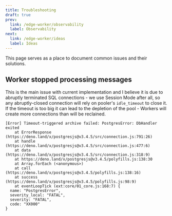 ```yaml
---
title: Troubleshooting
draft: true
prev:
  link: /edge-worker/observability
  label: Observability
next:
  link: /edge-worker/ideas
  label: Ideas
---
```


This page serves as a place to document common issues and their solutions.

## Worker stopped processing messages

This is the main issue with current implementation and I believe it is due
to abruptly terminated SQL connections - we use Session Mode after all,
so any abruptly-closed connection will rely on pooler's `idle_timeout`
to close it. If the timeout is too big it can lead to the depletion
of the pool - Workers will create more connections than will be reclained.

```
[Error] Timeout-triggered archive failed: PostgresError: DbHandler exited
    at ErrorResponse (https://deno.land/x/postgresjs@v3.4.5/src/connection.js:791:26)
    at handle (https://deno.land/x/postgresjs@v3.4.5/src/connection.js:477:6)
    at data (https://deno.land/x/postgresjs@v3.4.5/src/connection.js:318:9)
    at https://deno.land/x/postgresjs@v3.4.5/polyfills.js:138:30
    at Array.forEach (<anonymous>)
    at call (https://deno.land/x/postgresjs@v3.4.5/polyfills.js:138:16)
    at success (https://deno.land/x/postgresjs@v3.4.5/polyfills.js:98:9)
    at eventLoopTick (ext:core/01_core.js:168:7) {
  name: "PostgresError",
  severity_local: "FATAL",
  severity: "FATAL",
  code: "XX000"
}
```
